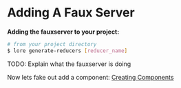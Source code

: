 # Adding A Faux Server

**Adding the fauxserver to your project:**

```sh
# from your project directory
$ lore generate-reducers [reducer_name]
```

TODO: Explain what the fauxserver is doing

Now lets fake out add a component: [Creating Components](/docs/basics/creatingComponents.md)
